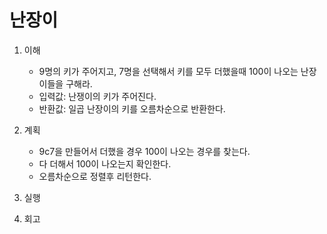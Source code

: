 # 난장이

1. 이해
    - 9명의 키가 주어지고, 7명을 선택해서 키를 모두 더했을때 100이 나오는 난장이들을 구해라.
    - 입력값: 난쟁이의 키가 주어진다.
    - 반환값: 일곱 난장이의 키를 오름차순으로 반환한다.
2. 계획
    - 9c7을 만들어서 더했을 경우 100이 나오는 경우를 찾는다.
    - 다 더해서 100이 나오는지 확인한다.
    - 오름차순으로 정렬후 리턴한다.
3. 실행

4. 회고
